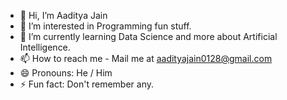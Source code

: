 - 👋 Hi, I’m Aaditya Jain
- 👀 I’m interested in Programming fun stuff.
- 🌱 I’m currently learning Data Science and more about Artificial Intelligence.
- 📫 How to reach me - Mail me at aadityajain0128@gmail.com
- 😄 Pronouns: He / Him
- ⚡ Fun fact: Don't remember any.

<!---
AadityaJain0128/AadityaJain0128 is a ✨ special ✨ repository because its `README.md` (this file) appears on your GitHub profile.
You can click the Preview link to take a look at your changes.
--->
